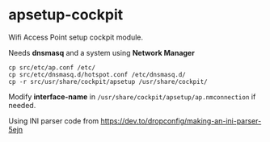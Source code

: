 # apsetup-cockpit
Wifi Access Point setup cockpit module.

Needs **dnsmasq** and a system using **Network Manager**

```console
cp src/etc/ap.conf /etc/
cp src/etc/dnsmasq.d/hotspot.conf /etc/dnsmasq.d/
cp -r src/usr/share/cockpit/apsetup /usr/share/cockpit/
```

Modify **interface-name** in `/usr/share/cockpit/apsetup/ap.nmconnection` if needed.

Using INI parser code from https://dev.to/dropconfig/making-an-ini-parser-5ejn
